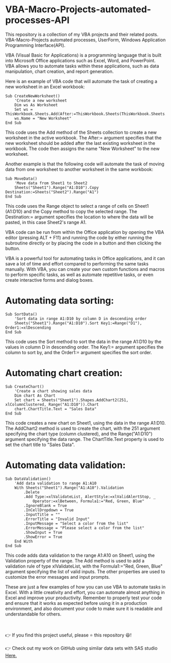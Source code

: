 # VBA-Macro-Projects-automated-processes-API
This repository is a collection of my VBA projects and their related posts. VBA-Macro-Projects automated processes, UserForm, Windows Application Programming Interface(API).



VBA (Visual Basic for Applications) is a programming language that is built into Microsoft Office applications such as Excel, Word, and PowerPoint. VBA allows you to automate tasks within these applications, such as data manipulation, chart creation, and report generation.

Here is an example of VBA code that will automate the task of creating a new worksheet in an Excel workbook:

```
Sub CreateNewWorksheet()
    'Create a new worksheet
    Dim ws As Worksheet
    Set ws = ThisWorkbook.Sheets.Add(After:=ThisWorkbook.Sheets(ThisWorkbook.Sheets.Count))
    ws.Name = "New Worksheet"
End Sub
```

This code uses the Add method of the Sheets collection to create a new worksheet in the active workbook. The After:= argument specifies that the new worksheet should be added after the last existing worksheet in the workbook. The code then assigns the name "New Worksheet" to the new worksheet.

Another example is that the following code will automate the task of moving data from one worksheet to another worksheet in the same workbook:


```
Sub MoveData()
    'Move data from Sheet1 to Sheet2
    Sheets("Sheet1").Range("A1:D10").Copy Destination:=Sheets("Sheet2").Range("A1")
End Sub
```

This code uses the Range object to select a range of cells on Sheet1 (A1:D10) and the Copy method to copy the selected range. The Destination:= argument specifies the location to where the data will be pasted, in this case Sheet2's range A1.

VBA code can be run from within the Office application by opening the VBA editor (pressing ALT + F11) and running the code by either running the subroutine directly or by placing the code in a button and then clicking the button.

VBA is a powerful tool for automating tasks in Office applications, and it can save a lot of time and effort compared to performing the same tasks manually. With VBA, you can create your own custom functions and macros to perform specific tasks, as well as automate repetitive tasks, or even create interactive forms and dialog boxes.

# Automating data sorting:

```
Sub SortData()
    'Sort data in range A1:D10 by column D in descending order
    Sheets("Sheet1").Range("A1:D10").Sort Key1:=Range("D1"), Order1:=xlDescending
End Sub
```

This code uses the Sort method to sort the data in the range A1:D10 by the values in column D in descending order. The Key1:= argument specifies the column to sort by, and the Order1:= argument specifies the sort order.

# Automating chart creation:

```
Sub CreateChart()
    'Create a chart showing sales data
    Dim chart As Chart
    Set chart = Sheets("Sheet1").Shapes.AddChart2(251, xlColumnClustered, Range("A1:D10")).Chart
    chart.ChartTitle.Text = "Sales Data"
End Sub
```


This code creates a new chart on Sheet1, using the data in the range A1:D10. The AddChart2 method is used to create the chart, with the 251 argument specifying the chart type (column clustered), and the Range("A1:D10") argument specifying the data range. The ChartTitle.Text property is used to set the chart title to "Sales Data".

# Automating data validation:

```
Sub DataValidation()
    'Add data validation to range A1:A10
    With Sheets("Sheet1").Range("A1:A10").Validation
        .Delete
        .Add Type:=xlValidateList, AlertStyle:=xlValidAlertStop, _
            Operator:=xlBetween, Formula1:="Red, Green, Blue"
        .IgnoreBlank = True
        .InCellDropdown = True
        .InputTitle = ""
        .ErrorTitle = "Invalid Input"
        .InputMessage = "Select a color from the list"
        .ErrorMessage = "Please select a color from the list"
        .ShowInput = True
        .ShowError = True
    End With
End Sub
```
This code adds data validation to the range A1:A10 on Sheet1, using the Validation property of the range. The Add method is used to add a validation rule of type xlValidateList, with the Formula1:="Red, Green, Blue" argument specifying the list of valid inputs. The other properties are used to customize the error messages and input prompts.

These are just a few examples of how you can use VBA to automate tasks in Excel. With a little creativity and effort, you can automate almost anything in Excel and improve your productivity. Remember to properly test your code and ensure that it works as expected before using it in a production environment, and also document your code to make sure it is readable and understandable for others.





</br></br>
👉 If you find this project useful, please ⭐ this repository 😆!</br></br>
👉 Check out my work on GitHub using similar data sets with SAS studio <a href="https://github.com/sinoyon?tab=repositories">Here. </a>


